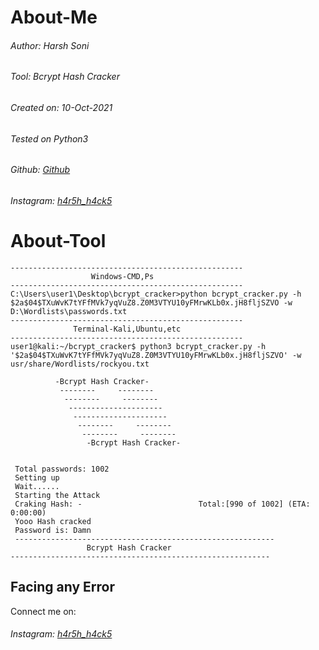 # About-Me
###### Author: Harsh Soni
###### Tool: Bcrypt Hash Cracker
###### Created on: 10-Oct-2021
###### Tested on Python3
###### Github: [Github](https://github.com/h4r5h5)
###### Instagram: [h4r5h_h4ck5](https://www.instagram.com/h4r5h_h4ck5/)
# About-Tool
```
----------------------------------------------------
                  Windows-CMD,Ps
----------------------------------------------------                 
C:\Users\user1\Desktop\bcrypt_cracker>python bcrypt_cracker.py -h $2a$04$TXuWvK7tYFfMVk7yqVuZ8.Z0M3VTYU10yFMrwKLb0x.jH8fljSZVO -w D:\Wordlists\passwords.txt
----------------------------------------------------
              Terminal-Kali,Ubuntu,etc
----------------------------------------------------
user1@kali:~/bcrypt_cracker$ python3 bcrypt_cracker.py -h '$2a$04$TXuWvK7tYFfMVk7yqVuZ8.Z0M3VTYU10yFMrwKLb0x.jH8fljSZVO' -w usr/share/Wordlists/rockyou.txt
 
          -Bcrypt Hash Cracker-
           --------     --------
            --------     --------
             ---------------------
              ---------------------
               --------     --------
                --------     --------
                 -Bcrypt Hash Cracker-


 Total passwords: 1002
 Setting up
 Wait......
 Starting the Attack
 Craking Hash: -                          Total:[990 of 1002] (ETA:  0:00:00)
 Yooo Hash cracked
 Password is: Damn
 ----------------------------------------------------------
                 Bcrypt Hash Cracker
----------------------------------------------------------
```
## Facing any Error
Connect me on: 
###### Instagram: [h4r5h_h4ck5](https://www.instagram.com/h4r5h_h4ck5/)
